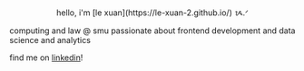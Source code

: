 <p align="center">
  hello, i'm [le xuan](https://le-xuan-2.github.io/) ᝰ.ᐟ

  computing and law @ smu
  passionate about frontend development and data science and analytics

  find me on [linkedin](https://www.linkedin.com/in/lexuant2023/)!
</p>
